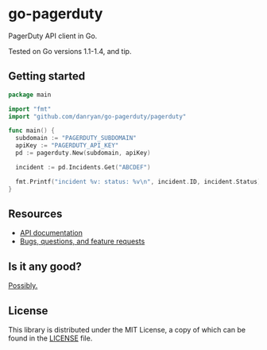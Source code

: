 # go-pagerduty

PagerDuty API client in Go.

Tested on Go versions 1.1-1.4, and tip.

## Getting started

```go
package main

import "fmt"
import "github.com/danryan/go-pagerduty/pagerduty"

func main() {
  subdomain := "PAGERDUTY_SUBDOMAIN"
  apiKey := "PAGERDUTY_API_KEY"
  pd := pagerduty.New(subdomain, apiKey)

  incident := pd.Incidents.Get("ABCDEF")

  fmt.Printf("incident %v: status: %v\n", incident.ID, incident.Status)
}
```

## Resources

* [API documentation](http://godoc.org/github.com/danryan/go-pagerduty)
* [Bugs, questions, and feature requests](https://github.com/danryan/hal/issues)

## Is it any good?

[Possibly.](http://news.ycombinator.com/item?id=3067434)

## License

This library is distributed under the MIT License, a copy of which can be found in the [LICENSE](LICENSE) file.
